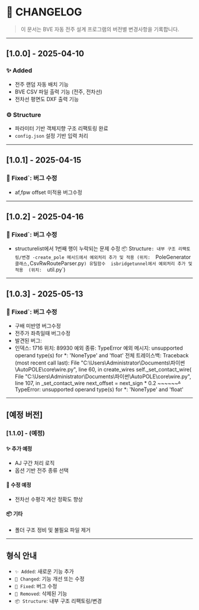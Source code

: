 # 📘 CHANGELOG

> 이 문서는 BVE 자동 전주 설계 프로그램의 버전별 변경사항을 기록합니다.

---

## [1.0.0] - 2025-04-10
### ✨ Added
- 전주 랜덤 자동 배치 기능
- BVE CSV 파일 출력 기능 (전주, 전차선)
- 전차선 평면도 DXF 출력 기능

### ⚙ Structure
- 파라미터 기반 객체지향 구조 리팩토링 완료
- `config.json` 설정 기반 입력 처리

---

## [1.0.1] - 2025-04-15
### 🐞 Fixed`: 버그 수정
- af,fpw offset 미적용 버그수정

---

## [1.0.2] - 2025-04-16
### 🐞 Fixed`: 버그 수정
- structurelist에서 1번째 행이 누락되는 문제 수정
📦 Structure`: 내부 구조 리팩토링/변경
-create_pole 메서드에서 예외처리 추가 및 적용
(위치:  `PoleGenerator` 클래스, `CsvRwRouteParser.py`)
유틸함수  isbridgetunnel에서 예외처리 추가 및 적용 
(위치:  `util.py`)

---


## [1.0.3] - 2025-05-13
### 🐞 Fixed`: 버그 수정
- 구배 미반영 버그수정
- 전주가 좌측일때 버그수정
- 발견된 버그:
- 인덱스: 1716
위치: 89930
예외 종류: TypeError
예외 메시지: unsupported operand type(s) for *: 'NoneType' and 'float'
전체 트레이스백:
Traceback (most recent call last):
  File "C:\Users\Administrator\Documents\파이썬\AutoPOLE\core\wire.py", line 60, in create_wires
    self._set_contact_wire(
  File "C:\Users\Administrator\Documents\파이썬\AutoPOLE\core\wire.py", line 107, in _set_contact_wire
    next_offset = next_sign * 0.2
                  ~~~~~~~~~~^~~~~
TypeError: unsupported operand type(s) for *: 'NoneType' and 'float'

---
## [예정 버전]

### [1.1.0] - (예정)
#### ✨ 추가 예정
- AJ 구간 처리 로직
- 옵션 기반 전주 종류 선택

#### 🐞 수정 예정
- 전차선 수평각 계산 정확도 향상

#### 📦 기타
- 폴더 구조 정비 및 불필요 파일 제거

---

## 형식 안내
- `✨ Added`: 새로운 기능 추가
- `🔧 Changed`: 기능 개선 또는 수정
- `🐞 Fixed`: 버그 수정
- `🧹 Removed`: 삭제된 기능
- `📦 Structure`: 내부 구조 리팩토링/변경
